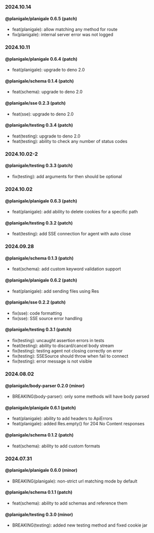 ### 2024.10.14

#### @planigale/planigale 0.6.5 (patch)

- feat(planigale): allow matching any method for route
- fix(planigale): internal server error was not logged

### 2024.10.11

#### @planigale/planigale 0.6.4 (patch)

- feat(planigale): upgrade to deno 2.0

#### @planigale/schema 0.1.4 (patch)

- feat(schema): upgrade to deno 2.0

#### @planigale/sse 0.2.3 (patch)

- feat(sse): upgrade to deno 2.0

#### @planigale/testing 0.3.4 (patch)

- feat(testing): upgrade to deno 2.0
- feat(testing): ability to check any number of status codes

### 2024.10.02-2

#### @planigale/testing 0.3.3 (patch)

- fix(testing): add arguments for then should be optional

### 2024.10.02

#### @planigale/planigale 0.6.3 (patch)

- feat(planigale): add ability to delete cookies for a specific path

#### @planigale/testing 0.3.2 (patch)

- feat(testing): add SSE connection for agent with auto close

### 2024.09.28

#### @planigale/schema 0.1.3 (patch)

- feat(schema): add custom keyword validation support

#### @planigale/planigale 0.6.2 (patch)

- feat(planigale): add sending files using Res

#### @planigale/sse 0.2.2 (patch)

- fix(sse): code formatting
- fix(sse): SSE source error handling

#### @planigale/testing 0.3.1 (patch)

- fix(testing): uncaught assertion errors in tests
- feat(testing): ability to discard/cancel body stream
- fix(testing): testing agent not closing correctly on error
- fix(testing): SSESource should throw when fail to connect
- fix(testing): error message is not visible

### 2024.08.02

#### @planigale/body-parser 0.2.0 (minor)

- BREAKING(body-parser): only some methods will have body parsed

#### @planigale/planigale 0.6.1 (patch)

- feat(planigale): ability to add headers to ApiErrors
- feat(planigale): added Res.empty() for 204 No Content responses

#### @planigale/schema 0.1.2 (patch)

- feat(schema): ability to add custom formats

### 2024.07.31

#### @planigale/planigale 0.6.0 (minor)

- BREAKING(planigale): non-strict url matching mode by default

#### @planigale/schema 0.1.1 (patch)

- feat(schema): ability to add schemas and reference them

#### @planigale/testing 0.3.0 (minor)

- BREAKING(testing): added new testing method and fixed cookie jar
